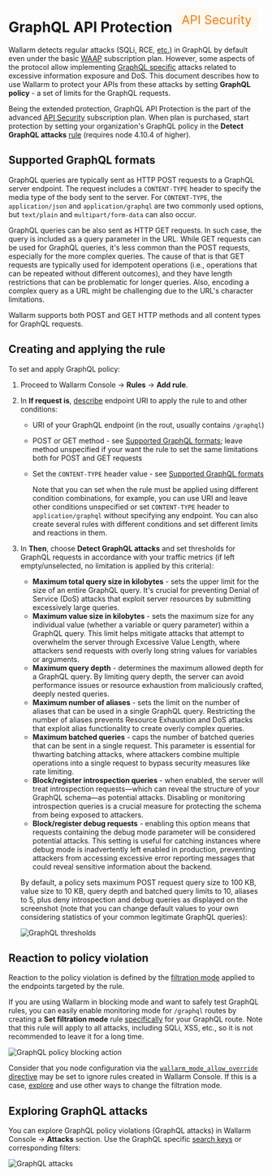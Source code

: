 # GraphQL API Protection <a href="../subscription-plans/#subscription-plans"><img src="../../../images/api-security-tag.svg" style="border: none;"></a>

Wallarm detects regular attacks (SQLi, RCE, [etc.](../attacks-vulns-list.md)) in GraphQL by default even under the basic [WAAP](../about-wallarm/subscription-plans.md) subscription plan. However, some aspects of the protocol allow implementing [GraphQL specific](../attacks-vulns-list.md#graphql-attack) attacks related to excessive information exposure and DoS. This document describes how to use Wallarm to protect your APIs from these attacks by setting **GraphQL policy** - a set of limits for the GraphQL requests.

Being the extended protection, GraphQL API Protection is the part of the advanced [API Security](../about-wallarm/subscription-plans.md) subscription plan. When plan is purchased, start protection by setting your organization's GraphQL policy in the **Detect GraphQL attacks** [rule](../user-guides/rules/rules.md) (requires node 4.10.4 of higher).

## Supported GraphQL formats

GraphQL queries are typically sent as HTTP POST requests to a GraphQL server endpoint. The request includes a `CONTENT-TYPE` header to specify the media type of the body sent to the server. For `CONTENT-TYPE`, the `application/json` and `application/graphql` are two commonly used options, but `text/plain` and `multipart/form-data` can also occur.

GraphQL queries can be also sent as HTTP GET requests. In such case, the query is included as a query parameter in the URL. While GET requests can be used for GraphQL queries, it's less common than the POST requests, especially for the more complex queries. The cause of that is that GET requests are typically used for idempotent operations (i.e., operations that can be repeated without different outcomes), and they have length restrictions that can be problematic for longer queries. Also, encoding a complex query as a URL might be challenging due to the URL's character limitations.

Wallarm supports both POST and GET HTTP methods and all content types for GraphQL requests.

## Creating and applying the rule

To set and apply GraphQL policy:

1. Proceed to Wallarm Console → **Rules** → **Add rule**.
1. In **If request is**, [describe](../user-guides/rules/rules.md#rule-branches) endpoint URI to apply the rule to and other conditions:

    * URI of your GraphQL endpoint (in the rout, usually contains `/graphql`)
    * POST or GET method - see [Supported GraphQL formats](#supported-graphql-formats); leave method unspecified if your want the rule to set the same limitations both for POST and GET requests
    * Set the `CONTENT-TYPE` header value - see [Supported GraphQL formats](#supported-graphql-formats)

        Note that you can set when the rule must be applied using different condition combinations, for example, you can use URI and leave other conditions unspecified or set `CONTENT-TYPE` header to `application/graphql` without specifying any endpoint. You can also create several rules with different conditions and set different limits and reactions in them.

1. In **Then**, choose **Detect GraphQL attacks** and set thresholds for GraphQL requests in accordance with your traffic metrics (if left empty/unselected, no limitation is applied by this criteria):

    * **Maximum total query size in kilobytes** - sets the upper limit for the size of an entire GraphQL query. It's crucial for preventing Denial of Service (DoS) attacks that exploit server resources by submitting excessively large queries.
    * **Maximum value size in kilobytes** - sets the maximum size for any individual value (whether a variable or query parameter) within a GraphQL query. This limit helps mitigate attacks that attempt to overwhelm the server through Excessive Value Length, where attackers send requests with overly long string values for variables or arguments.
    * **Maximum query depth** - determines the maximum allowed depth for a GraphQL query. By limiting query depth, the server can avoid performance issues or resource exhaustion from maliciously crafted, deeply nested queries.
    * **Maximum number of aliases** - sets the limit on the number of aliases that can be used in a single GraphQL query. Restricting the number of aliases prevents Resource Exhaustion and DoS attacks that exploit alias functionality to create overly complex queries.
    * **Maximum batched queries** - caps the number of batched queries that can be sent in a single request. This parameter is essential for thwarting batching attacks, where attackers combine multiple operations into a single request to bypass security measures like rate limiting.
    * **Block/register introspection queries** - when enabled, the server will treat introspection requests—which can reveal the structure of your GraphQL schema—as potential attacks. Disabling or monitoring introspection queries is a crucial measure for protecting the schema from being exposed to attackers.
    * **Block/register debug requests** - enabling this option means that requests containing the debug mode parameter will be considered potential attacks. This setting is useful for catching instances where debug mode is inadvertently left enabled in production, preventing attackers from accessing excessive error reporting messages that could reveal sensitive information about the backend.

    By default, a policy sets maximum POST request query size to 100 KB, value size to 10 KB, query depth and batched query limits to 10, aliases to 5, plus deny introspection and debug queries as displayed on the screenshot (note that you can change default values to your own considering statistics of your common legitimate GraphQL queries):
        
    ![GraphQL thresholds](../images/user-guides/rules/graphql-rule.png)

## Reaction to policy violation

Reaction to the policy violation is defined by the [filtration mode](../admin-en/configure-wallarm-mode.md) applied to the endpoints targeted by the rule.

If you are using Wallarm in blocking mode and want to safely test GraphQL rules, you can easily enable monitoring mode for `/graphql` routes by creating a **Set filtration mode** rule [specifically](../admin-en/configure-wallarm-mode.md#setting-up-endpoint-targeted-filtration-rules-in-wallarm-console) for your GraphQL route. Note that this rule will apply to all attacks, including SQLi, XSS, etc., so it is not recommended to leave it for a long time.

![GraphQL policy blocking action](../images/user-guides/rules/graphql-rule-2-action.png)

Consider that you node configuration via the [`wallarm_mode_allow_override` directive](../admin-en/configure-wallarm-mode.md#setting-up-priorities-of-filtration-mode-configuration-methods-using-wallarm_mode_allow_override) may be set to ignore rules created in Wallarm Console. If this is a case, [explore](../admin-en/configure-wallarm-mode.md#methods-of-the-filtration-mode-configuration) and use other ways to change the filtration mode.

## Exploring GraphQL attacks

You can explore GraphQL policy violations (GraphQL attacks) in Wallarm Console → **Attacks** section. Use the GraphQL specific [search keys](../user-guides/search-and-filters/use-search.md#graphql-tags) or corresponding filters:

![GraphQL attacks](../images/user-guides/rules/graphql-attacks.png)

<!--## Rule examples

### Setting policy for your GraphQL endpoints to block attacks

Let us say you want to set limits for the requests to your application GraphQL endpoints located under `example.com/graphql` to block all potential [GraphQL specific](../attacks-vulns-list.md#graphql-attack) attacks to them. Filtration mode for `example.com` is `monitoring`.

To do so:

1. Set the **Detect GraphQL attacks** rule as displayed on the screenshot (note that these are the example values - for the real-life rules you should define your own values considering statistics of your common legitimate GraphQL queries):

    ![GraphQL Policy for your endpoints](../images/user-guides/rules/graphql-rule-1.png)

1. As filtration mode for `example.com` is `monitoring` and you want `block` for its GraphQL endpoints, configure the **Set filtration mode** rule as displayed on the screenshot:

    ![GraphQL policy blocking action](../images/user-guides/rules/graphql-rule-1-action.png)

### Altering policy for specific endpoints

Continuing the [previous](#setting-policy-for-your-graphql-endpoints-to-block-attacks) example, let us say you want to set stricter limits for `example.com/graphql/v2` child endpoint. As limits are stricter, before blocking anything, they should be tested in the `monitoring` mode.

To do so:

1. Set the **Detect GraphQL attacks** rule as displayed on the screenshot (note that these are the example values - for the real-life rules you should define your own values considering statistics of your common legitimate GraphQL queries):

    ![GraphQL stricter policy for child endpoint](/../images/user-guides/rules/graphql-rule-2.png)

1. As filtration mode for `example.com/graphql` is `block` and you want `monitoring` for `example.com/graphql/v2`, configure the **Set filtration mode** rule as displayed on the screenshot:

    ![GraphQL policy blocking action](../images/user-guides/rules/graphql-rule-2-action.png)
-->